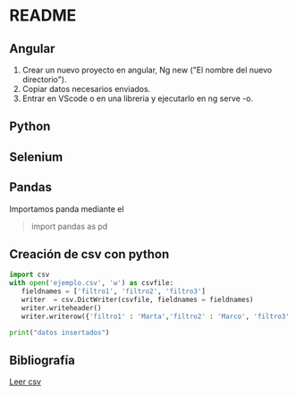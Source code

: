 # README

## Angular

 1. Crear un nuevo proyecto en angular, Ng new ("El nombre del nuevo directorio").
 2. Copiar datos necesarios enviados.
 3. Entrar en VScode o en una libreria y ejecutarlo en ng serve -o.

## Python

## Selenium

## Pandas
Importamos panda mediante el 
>import pandas as pd

## Creación de csv con python
```python
import csv 
with open('ejemplo.csv', 'w') as csvfile:
   fieldnames = ['filtro1', 'filtro2', 'filtro3']
   writer  = csv.DictWriter(csvfile, fieldnames = fieldnames)
   writer.writeheader()
   writer.writerow({'filtro1' : 'Marta','filtro2' : 'Marco', 'filtro3' : 'Marso'})

print("datos insertados")
```

## Bibliografía

[Leer csv](https://pharos.sh/leer-y-escribir-archivos-csv-en-python-con-pandas/)
